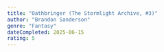 ```yaml
---
title: "Oathbringer (The Stormlight Archive, #3)"
author: "Brandon Sanderson"
genre: "Fantasy"
dateCompleted: 2025-06-15
rating: 5
---
```


